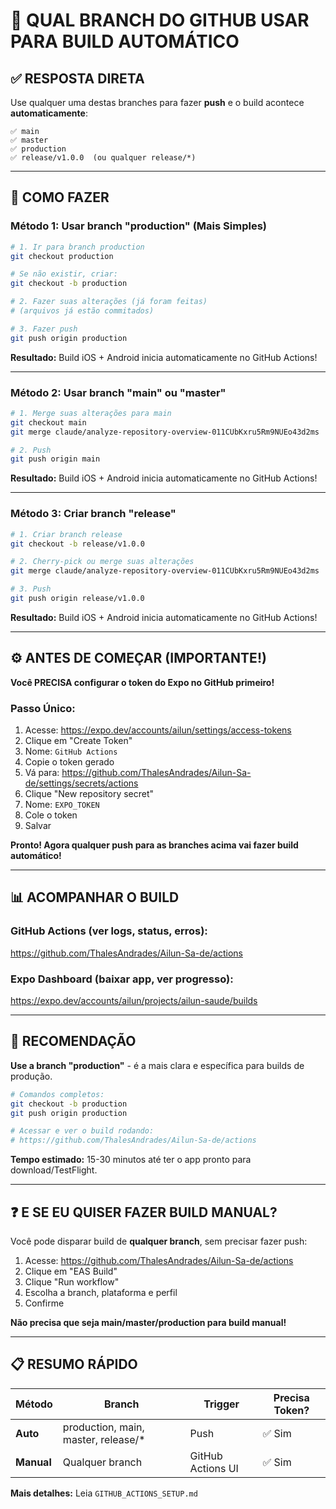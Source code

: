 # 🎯 QUAL BRANCH DO GITHUB USAR PARA BUILD AUTOMÁTICO

## ✅ RESPOSTA DIRETA

Use qualquer uma destas branches para fazer **push** e o build acontece **automaticamente**:

```
✅ main
✅ master
✅ production
✅ release/v1.0.0  (ou qualquer release/*)
```

---

## 🚀 COMO FAZER

### Método 1: Usar branch "production" (Mais Simples)

```bash
# 1. Ir para branch production
git checkout production

# Se não existir, criar:
git checkout -b production

# 2. Fazer suas alterações (já foram feitas)
# (arquivos já estão commitados)

# 3. Fazer push
git push origin production
```

**Resultado:** Build iOS + Android inicia automaticamente no GitHub Actions!

---

### Método 2: Usar branch "main" ou "master"

```bash
# 1. Merge suas alterações para main
git checkout main
git merge claude/analyze-repository-overview-011CUbKxru5Rm9NUEo43d2ms

# 2. Push
git push origin main
```

**Resultado:** Build iOS + Android inicia automaticamente no GitHub Actions!

---

### Método 3: Criar branch "release"

```bash
# 1. Criar branch release
git checkout -b release/v1.0.0

# 2. Cherry-pick ou merge suas alterações
git merge claude/analyze-repository-overview-011CUbKxru5Rm9NUEo43d2ms

# 3. Push
git push origin release/v1.0.0
```

**Resultado:** Build iOS + Android inicia automaticamente no GitHub Actions!

---

## ⚙️ ANTES DE COMEÇAR (IMPORTANTE!)

**Você PRECISA configurar o token do Expo no GitHub primeiro!**

### Passo Único:
1. Acesse: https://expo.dev/accounts/ailun/settings/access-tokens
2. Clique em "Create Token"
3. Nome: `GitHub Actions`
4. Copie o token gerado
5. Vá para: https://github.com/ThalesAndrades/Ailun-Sa-de/settings/secrets/actions
6. Clique "New repository secret"
7. Nome: `EXPO_TOKEN`
8. Cole o token
9. Salvar

**Pronto! Agora qualquer push para as branches acima vai fazer build automático!**

---

## 📊 ACOMPANHAR O BUILD

### GitHub Actions (ver logs, status, erros):
https://github.com/ThalesAndrades/Ailun-Sa-de/actions

### Expo Dashboard (baixar app, ver progresso):
https://expo.dev/accounts/ailun/projects/ailun-saude/builds

---

## 🎯 RECOMENDAÇÃO

**Use a branch "production"** - é a mais clara e específica para builds de produção.

```bash
# Comandos completos:
git checkout -b production
git push origin production

# Acessar e ver o build rodando:
# https://github.com/ThalesAndrades/Ailun-Sa-de/actions
```

**Tempo estimado:** 15-30 minutos até ter o app pronto para download/TestFlight.

---

## ❓ E SE EU QUISER FAZER BUILD MANUAL?

Você pode disparar build de **qualquer branch**, sem precisar fazer push:

1. Acesse: https://github.com/ThalesAndrades/Ailun-Sa-de/actions
2. Clique em "EAS Build"
3. Clique "Run workflow"
4. Escolha a branch, plataforma e perfil
5. Confirme

**Não precisa que seja main/master/production para build manual!**

---

## 📋 RESUMO RÁPIDO

| Método | Branch | Trigger | Precisa Token? |
|--------|--------|---------|----------------|
| **Auto** | production, main, master, release/* | Push | ✅ Sim |
| **Manual** | Qualquer branch | GitHub Actions UI | ✅ Sim |

**Mais detalhes:** Leia `GITHUB_ACTIONS_SETUP.md`
